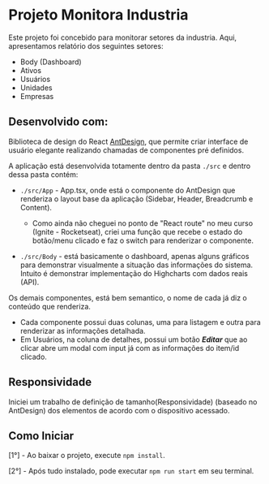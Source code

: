 # Projeto Monitora Industria

Este projeto foi concebido para monitorar setores da industria. Aqui, apresentamos relatório dos seguintes setores:
*   Body (Dashboard)
*   Ativos
*   Usuários
*   Unidades
*   Empresas

## Desenvolvido com: 

Biblioteca de design do React [AntDesign]('https://ant.design/docs/spec/introduce'), que permite criar interface de usuário elegante realizando chamadas de componentes pré definidos.

A aplicação está desenvolvida totamente dentro da pasta `./src` e dentro dessa pasta contém:

* `./src/App` - App.tsx, onde está o componente do AntDesign que renderiza o layout base da aplicação (Sidebar, Header, Breadcrumb e Content).
    *   Como ainda não cheguei no ponto de "React route" no meu curso (Ignite - Rocketseat), criei uma função que recebe o estado do botão/menu clicado e faz o switch para renderizar o componente.

* `./src/Body` - está basicamente o dashboard, apenas alguns gráficos para demonstrar visualmente a situação das informações do sistema. Intuito é demonstrar implementação do Highcharts com dados reais (API).

Os demais componentes, está bem semantico, o nome de cada já diz o conteúdo que renderiza.

*   Cada componente possui duas colunas, uma para listagem e outra para renderizar as informações detalhada.
*   Em Usuários, na coluna de detalhes, possui um botão ***Editar*** que ao clicar abre um modal com input já com as informações do item/id clicado.


## Responsividade

Iniciei um trabalho de definição de tamanho(Responsividade) (baseado no AntDesign) dos elementos de acordo com o dispositivo acessado. 

## Como Iniciar

[1°]    -   Ao baixar o projeto, execute `npm install`.

[2°]    -   Após tudo instalado, pode executar `npm run start` em seu terminal.

